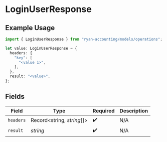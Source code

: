# LoginUserResponse

## Example Usage

```typescript
import { LoginUserResponse } from "ryan-accounting/models/operations";

let value: LoginUserResponse = {
  headers: {
    "key": [
      "<value 1>",
    ],
  },
  result: "<value>",
};
```

## Fields

| Field                      | Type                       | Required                   | Description                |
| -------------------------- | -------------------------- | -------------------------- | -------------------------- |
| `headers`                  | Record<string, *string*[]> | :heavy_check_mark:         | N/A                        |
| `result`                   | *string*                   | :heavy_check_mark:         | N/A                        |